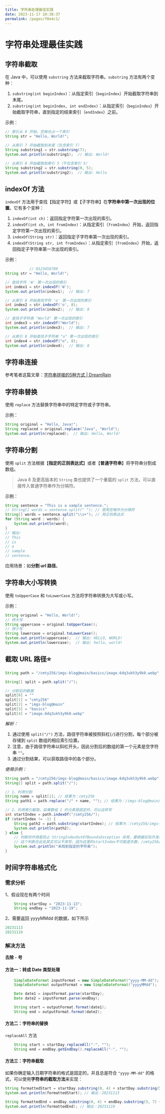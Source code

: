 ```yaml
---
title: 字符串处理最佳实践
date: 2023-11-17 10:38:37
permalink: /pages/f0e4c1/
---
```

# 字符串处理最佳实践

## 字符串截取

在 Java 中，可以使用 `substring` 方法来截取字符串。`substring` 方法有两个变种：

1. `substring(int beginIndex)`：从指定索引（`beginIndex`）开始截取字符串到末尾。
2. `substring(int beginIndex, int endIndex)`：从指定索引（`beginIndex`）开始截取字符串，直到指定的结束索引（`endIndex`）之前。

示例：

```java
// 索引从 0 开始，空格也占一个索引
String str = "Hello, World!";

// 从索引 7 开始截取到末尾（包含索引 7）
String substring1 = str.substring(7);
System.out.println(substring1);  // 输出: World!

// 从索引 0 开始截取到索引 5（不包含索引 5）
String substring2 = str.substring(0, 5);
System.out.println(substring2);  // 输出: Hello
```

## indexOf 方法

`indexOf` 方法用于查找【指定字符】或【子字符串】在**字符串中第一次出现的位置**。它有多个变种：

1. `indexOf(int ch)`：返回指定字符第一次出现的索引。
2. `indexOf(int ch, int fromIndex)`：从指定索引（`fromIndex`）开始，返回指定字符第一次出现的索引。
3. `indexOf(String str)`：返回指定子字符串第一次出现的索引。
4. `indexOf(String str, int fromIndex)`：从指定索引（`fromIndex`）开始，返回指定子字符串第一次出现的索引。

示例：

```java
           // 0123456789
String str = "Hello, World!";

// 查找字符 'W' 第一次出现的索引
int index1 = str.indexOf('W');
System.out.println(index1);  // 输出: 7

// 从索引 8 开始查找字符 'o' 第一次出现的索引
int index2 = str.indexOf('o', 8);
System.out.println(index2);  // 输出: 8

// 查找子字符串 "World" 第一次出现的索引
int index3 = str.indexOf("World");
System.out.println(index3);  // 输出: 7

// 从索引 8 开始查找子字符串 "o" 第一次出现的索引
int index4 = str.indexOf("o", 8);
System.out.println(index4);  // 输出: 8
```

## 字符串连接

参考笔者这篇文章：[字符串拼接的5种方式 | DreamRain ](https://cmty256.github.io/pages/1137bc/#_1-号运算符)

## 字符串替换

使用 `replace` 方法替换字符串中的特定字符或子字符串。

示例：

```java
String original = "Hello, Java!";
String replaced = original.replace("Java", "World");
System.out.println(replaced);  // 输出: Hello, World!
```

## 字符串分割

使用 `split` 方法根据【**指定的正则表达式**】或者【**普通字符串**】将字符串分割成数组。

>Java 8 及更高版本的 `String` 类也提供了一个重载的 `split` 方法，可以直接传入普通字符串作为分隔符。

示例：

```java
String sentence = "This is a sample sentence.";
// String[] words = sentence.split(" "); // 使用空格作为分隔符
String[] words = sentence.split("\\s+"); // 用正则表达式
for (String word : words) {
    System.out.println(word);
}
// 输出:
// This
// is
// a
// sample
// sentence.
```

应用场景：如**分割 url 路径**。

## 字符串大小写转换

使用 `toUpperCase` 和 `toLowerCase` 方法将字符串转换为大写或小写。

示例：

```java
String original = "Hello, World!";
// 转大写
String uppercase = original.toUpperCase();
// 转小写
String lowercase = original.toLowerCase();
System.out.println(uppercase);  // 输出: HELLO, WORLD!
System.out.println(lowercase);  // 输出: hello, world!
```

## 截取 URL 路径:star:

```java
String path = "/cmty256/imgs-blog@main/basics/image.6dq3ukh3y9k0.webp";

String[] split = path.split("/");

// 分割后的数据
split[0] = ""
split[1] = "cmty256"
split[2] = "imgs-blog@main"
split[3] = "basics"
split[4] = "image.6dq3ukh3y9k0.webp"
```

*解析：*

1. 通过使用 `split("/")` 方法，路径字符串被按照斜杠(`/`)进行分割，每个部分被存储到 `split` 数组的相应索引位置。
2. 注意，由于路径字符串以斜杠开头，因此分割后的数组的第一个元素是空字符串 `""`。
3. 通过分割结果，可以获取路径中的各个部分。

*使用示例：*

```java
String path = "/cmty256/imgs-blog@main/basics/image.6dq3ukh3y9k0.webp";
String[] split = path.split("/");

// 1、利用分割
String name = split[1]; // 结果为：cmty256
String path1 = path.replace("/" + name, ""); // 结果为：/imgs-blog@main/basics/image.6dq3ukh3y9k0.webp

// 2、利用索引截取，如果数组 1 的元素是固定的，可以这样写
int startIndex = path.indexOf("/cmty256/");
if (startIndex != -1) {
    String path2 = path.substring(startIndex); // 结果为：/cmty256/imgs-blog@main/basics/image.6dq3ukh3y9k0.webp
    System.out.println(path2);
} else {
    // 判断的作用是防止 StringIndexOutOfBoundsException 异常，要根据实际开发场景使用
    // 这个判断在此处其实可以不用写，因为这里的startIndex不可能是负数，/cmty256/就是子字符串，一定能获取到索引
    System.out.println("未找到指定的字符串");
}

```

## 时间字符串格式化

### 需求分析

1、假设现在有两个时间

```java
    String startDay = "2023-11-13";
    String endDay = "2023-11-19";
```

2、需要返回 yyyyMMdd 的数据，如下所示

```java
20231113
20231119
```



### 解决方法

**去除 `-` 号**

#### 方法一：转成 Date 类型处理

```java
    SimpleDateFormat inputFormat = new SimpleDateFormat("yyyy-MM-dd");
    SimpleDateFormat outputFormat = new SimpleDateFormat("yyyyMMdd");

    Date date1 = inputFormat.parse(startDay);
    Date date2 = inputFormat.parse(endDay);

    String start = outputFormat.format(date1);
    String end = outputFormat.format(date2);
```

#### 方法二：字符串的替换

`replaceAll` 方法

```java
    String start = startDay.replaceAll("-", "");
    String end = endDay.getEndDay().replaceAll("-", "");
```

#### 方法三：字符串截取

如果你确定输入日期字符串的格式是固定的，并且总是符合 `"yyyy-MM-dd"` 的格式，可以使用**字符串的截取方法**来实现：

```java
String formattedStart = startDay.substring(0, 4) + startDay.substring(5, 7) + startDay.substring(8, 10);
System.out.println(formattedStart); // 输出：20231113

String formattedEnd = endDay.substring(0, 4) + endDay.substring(5, 7) + endDay.substring(8, 10);
System.out.println(formattedEnd); // 输出：20231119
```





